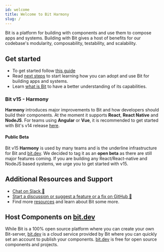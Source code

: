 ```yaml
---
id: welcome
title: Welcome to Bit Harmony
slug: /
---
```


Bit is a platform for building with components and use them to compose apps and systems. Building with Bit gives a host of benefits for our codebase's modularity, composability, testability, and scalability.

## Get started

* To get started follow [this guide](/getting-started/installing-bit) 
* Read [next steps](getting-started/whats-next) to start learning how you can adopt and use Bit for building apps and systems.
* Learn [what is Bit](essentials/what-is-bit) to have a better understanding of its capabilities.

### Bit v15 - Harmony

**Harmony** introduces major improvements to Bit and how developers should build their components. At the moment it supports **React**, **React Native** and **NodeJS**. For teams using **Angular** or **Vue**, it is recommended to get started with Bit's v14 release [here](https://docs.bit.dev).

#### Public Beta

Bit v15 **Harmony** is used by many teams and is the underline infrastructure for Bit and [bit.dev](https://bit.dev). We decided to tag it as an **open beta** as there are still major features coming. If you are building any React/React-native and NodeJS based systems, we urge you to get started with v15.

## Additional Resources and Support

* [Chat on Slack :beers:](https://join.slack.com/t/bit-dev-community/shared_invite/zt-o2tim18y-UzwOCFdTafmFKEqm2tXE4w)
* [Start a discussion or suggest a feature or a fix on GitHub :wrench:](https://github.com/teambit/bit/issues)
* Find more [resources](resources/conference-talks) and learn about Bit some more.

## Host Components on [bit.dev](https://bit.dev)

While Bit is a 100% open source platform where you can create your own Bit-server, [bit.dev](https://bit.dev) is a cloud service provided by Bit where you can quickly set an account to publish your components. [bit.dev](https://bit.dev) is free for open source components and projects.
